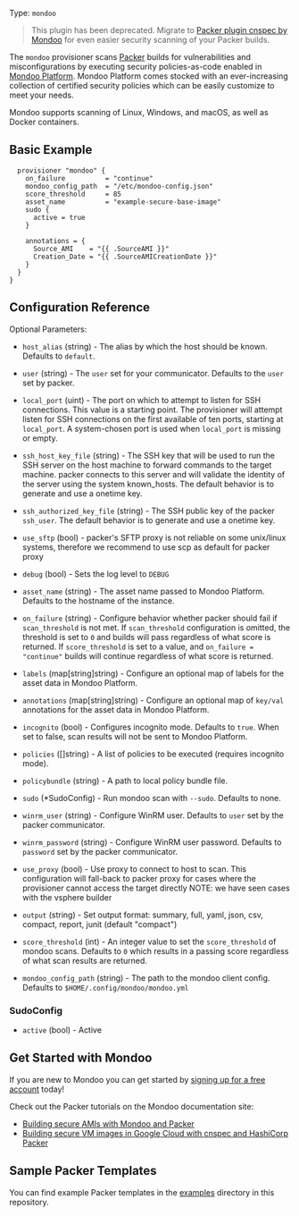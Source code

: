 Type: `mondoo`

>This plugin has been deprecated. Migrate to [Packer plugin cnspec by Mondoo](https://developer.hashicorp.com/packer/plugins/provisioner/mondoo/cnspec) for even easier security scanning of your Packer builds.

The `mondoo` provisioner scans [Packer](https://www.packer.io) builds for vulnerabilities and misconfigurations by executing security
policies-as-code enabled in [Mondoo Platform](https://console.mondoo.com). Mondoo Platform comes stocked with an ever-increasing collection of
certified security policies which can be easily customize to meet your needs.

Mondoo supports scanning of Linux, Windows, and macOS, as well as Docker containers.

## Basic Example
```hcl
  provisioner "mondoo" {
    on_failure          = "continue"
    mondoo_config_path  = "/etc/mondoo-config.json"
    score_threshold     = 85
    asset_name          = "example-secure-base-image"
    sudo {
      active = true
    }

    annotations = {
      Source_AMI    = "{{ .SourceAMI }}"
      Creation_Date = "{{ .SourceAMICreationDate }}"
    }
  }
}
```

## Configuration Reference

Optional Parameters:
<!-- Code generated from the comments of the Config struct in provisioner/provisioner.go; DO NOT EDIT MANUALLY -->

- `host_alias` (string) - The alias by which the host should be known.
  Defaults to `default`.

- `user` (string) - The `user` set for your communicator. Defaults to the `user` set
  by packer.

- `local_port` (uint) - The port on which to attempt to listen for SSH
   connections. This value is a starting point. The provisioner will attempt
   listen for SSH connections on the first available of ten ports, starting at
   `local_port`. A system-chosen port is used when `local_port` is missing or
   empty.

- `ssh_host_key_file` (string) - The SSH key that will be used to run the SSH
   server on the host machine to forward commands to the target machine.
   packer connects to this server and will validate the identity of the
   server using the system known_hosts. The default behavior is to generate
   and use a onetime key.

- `ssh_authorized_key_file` (string) - The SSH public key of the packer `ssh_user`.
  The default behavior is to generate and use a onetime key.

- `use_sftp` (bool) - packer's SFTP proxy is not reliable on some unix/linux systems,
  therefore we recommend to use scp as default for packer proxy

- `debug` (bool) - Sets the log level to `DEBUG`

- `asset_name` (string) - The asset name passed to Mondoo Platform. Defaults to the hostname
  of the instance.

- `on_failure` (string) - Configure behavior whether packer should fail if `scan_threshold` is
  not met. If `scan_threshold` configuration is omitted, the threshold
  is set to `0` and builds will pass regardless of what score is
  returned.
  If `score_threshold` is set to a value, and `on_failure = "continue"`
  builds will continue regardless of what score is returned.

- `labels` (map[string]string) - Configure an optional map of labels for the asset data in Mondoo Platform.

- `annotations` (map[string]string) - Configure an optional map of `key/val` annotations for the asset data in
  Mondoo Platform.

- `incognito` (bool) - Configures incognito mode. Defaults to `true`. When set to false, scan results
  will not be sent to Mondoo Platform.

- `policies` ([]string) - A list of policies to be executed (requires incognito mode).

- `policybundle` (string) - A path to local policy bundle file.

- `sudo` (\*SudoConfig) - Run mondoo scan with `--sudo`. Defaults to none.

- `winrm_user` (string) - Configure WinRM user. Defaults to `user` set by the packer communicator.

- `winrm_password` (string) - Configure WinRM user password. Defaults to `password` set by the packer communicator.

- `use_proxy` (bool) - Use proxy to connect to host to scan. This configuration will fall-back to packer proxy
  for cases where the provisioner cannot access the target directly
  NOTE: we have seen cases with the vsphere builder

- `output` (string) - Set output format: summary, full, yaml, json, csv, compact, report, junit (default "compact")

- `score_threshold` (int) - An integer value to set the `score_threshold` of mondoo scans. Defaults to `0` which results in
  a passing score regardless of what scan results are returned.

- `mondoo_config_path` (string) - The path to the mondoo client config. Defaults to `$HOME/.config/mondoo/mondoo.yml`

<!-- End of code generated from the comments of the Config struct in provisioner/provisioner.go; -->


### SudoConfig
<!-- Code generated from the comments of the SudoConfig struct in provisioner/provisioner.go; DO NOT EDIT MANUALLY -->

- `active` (bool) - Active

<!-- End of code generated from the comments of the SudoConfig struct in provisioner/provisioner.go; -->


## Get Started with Mondoo

If you are new to Mondoo you can get started by [signing up for a free account](https://mondoo.com/docs/tutorials/mondoo/account-setup/) today!

Check out the Packer tutorials on the Mondoo documentation site:

- [Building secure AMIs with Mondoo and Packer](https://mondoo.com/docs/cnspec/cnspec-aws/cnspec-aws-packer/) 
- [Building secure VM images in Google Cloud with cnspec and HashiCorp Packer](https://mondoo.com/docs/cnspec/cnspec-gcp/cnspec-gcp-packer/) 

## Sample Packer Templates

You can find example Packer templates in the [examples](https://github.com/mondoohq/packer-plugin-cnspec/tree/main/examples) directory in this repository.
